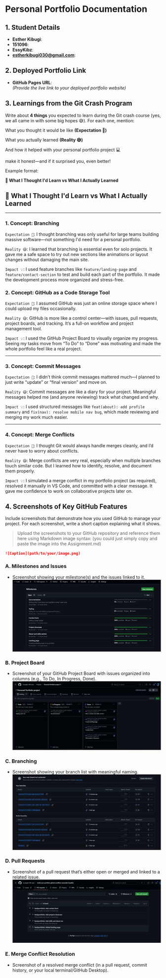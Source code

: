 # Personal Portfolio Documentation

## 1. Student Details

- **Esther Kibugi**:
- **151096**:
- **EssyKibz**:
- **estherkibugi030@gmail.com**:

## 2. Deployed Portfolio Link

- **GitHub Pages URL**:  
  _(Provide the live link to your deployed portfolio website)_

## 3. Learnings from the Git Crash Program

Write about **4 things** you expected to learn during the Git crash course (yes, we all came in with some big hopes 😅).
For each one, mention:

What you thought it would be like **(Expectation 👀)**

What you actually learned **(Reality 😅)**

And how it helped with your personal portfolio project 💻

make it honest—and if it surprised you, even better!

Example format:

**🧠 What I Thought I'd Learn vs What I Actually Learned**


## **🧠 What I Thought I'd Learn vs What I Actually Learned**

---

### **1. Concept: Branching**

`Expectation 👀`: I thought branching was only useful for large teams building massive software—not something I'd need for a personal portfolio.

`Reality 😅`: I learned that branching is essential even for solo projects. It gave me a safe space to try out new sections like animations or layout changes without damaging the main site.

`Impact 💡`: I used feature branches like `feature/landing-page` and `feature/contact-section` to test and build each part of the portfolio. It made the development process more organized and stress-free.


### **2. Concept: GitHub as a Code Storage Tool**

`Expectation 👀`: I assumed GitHub was just an online storage space where I could upload my files occasionally.

`Reality 😅`: GitHub is more like a control center—with issues, pull requests, project boards, and tracking. It’s a full-on workflow and project management tool.

`Impact 💡`: I used the GitHub Project Board to visually organize my progress. Seeing my tasks move from “To Do” to “Done” was motivating and made the whole portfolio feel like a real project.

---

### **3. Concept: Commit Messages**

`Expectation 👀`: I didn’t think commit messages mattered much—I planned to just write “update” or “final version” and move on.

`Reality 😅`: Commit messages are like a diary for your project. Meaningful messages helped me (and anyone reviewing) track what changed and why.

`Impact 💡`: I used structured messages like `feat(about): add profile summary` and `fix(nav): resolve mobile nav bug`, which made reviewing and merging my work much easier.

---

### **4. Concept: Merge Conflicts**

`Expectation 👀`: I thought Git would always handle merges cleanly, and I’d never have to worry about conflicts.

`Reality 😅`: Merge conflicts are very real, especially when multiple branches touch similar code. But I learned how to identify, resolve, and document them properly.

`Impact 💡`: I simulated a merge conflict in my portfolio project (as required), resolved it manually in VS Code, and committed with a clear message. It gave me confidence to work on collaborative projects later on.


## 4. Screenshots of Key GitHub Features

Include screenshots that demonstrate how you used GitHub to manage your project. For each screenshot, write a short caption explaining what it shows.

> Upload the screenshots to your GitHub repository and reference them here using Markdown image syntax:
> (you could just simply copy and paste the image into the Assignment.md)

```markdown
![Caption](path/to/your/image.png)
```

### A. Milestones and Issues

- Screenshot showing your milestone(s) and the issues linked to it.
![Milestones and Issues](image.png)

### B. Project Board

- Screenshot of your GitHub Project Board with issues organized into columns (e.g., To Do, In Progress, Done).
![Project board](image-1.png)
### C. Branching

- Screenshot showing your branch list with meaningful naming.
![alt text](image-2.png)
### D. Pull Requests

- Screenshot of a pull request that’s either open or merged and linked to a related issue.
![alt text](image-3.png)
### E. Merge Conflict Resolution

- Screenshot of a resolved merge conflict (in a pull request, commit history, or your local terminal/GitHub Desktop).
